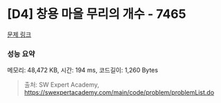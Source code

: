 # [D4] 창용 마을 무리의 개수 - 7465 

[문제 링크](https://swexpertacademy.com/main/code/problem/problemDetail.do?contestProbId=AWngfZVa9XwDFAQU) 

### 성능 요약

메모리: 48,472 KB, 시간: 194 ms, 코드길이: 1,260 Bytes



> 출처: SW Expert Academy, https://swexpertacademy.com/main/code/problem/problemList.do